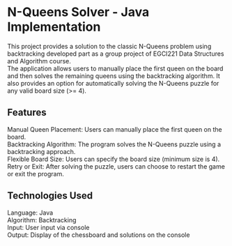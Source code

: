 # N-Queens Solver - Java Implementation
This project provides a solution to the classic N-Queens problem using backtracking developed part as a group project of EGCI221 Data Structures and Algorithm course.  
The application allows users to manually place the first queen on the board and then solves the remaining queens using the backtracking algorithm. It also provides an option for automatically solving the N-Queens puzzle for any valid board size (>= 4).

## Features
Manual Queen Placement: Users can manually place the first queen on the board.  
Backtracking Algorithm: The program solves the N-Queens puzzle using a backtracking approach.  
Flexible Board Size: Users can specify the board size (minimum size is 4).  
Retry or Exit: After solving the puzzle, users can choose to restart the game or exit the program.  
## Technologies Used
Language: Java  
Algorithm: Backtracking  
Input: User input via console  
Output: Display of the chessboard and solutions on the console  
